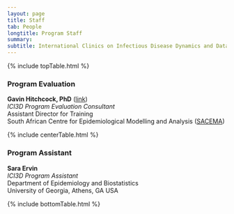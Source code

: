```yaml
---
layout: page
title: Staff
tab: People
longtitle: Program Staff
summary:
subtitle: International Clinics on Infectious Disease Dynamics and Data
---
```


{% include topTable.html %}

### Program Evaluation

**Gavin Hitchcock, PhD** ([link](http://www.sacema.com/people/staff/ "Gavin Hitchcock")) <br>
*ICI3D Program Evaluation Consultant* <br>
Assistant Director for Training <br>
South African Centre for Epidemiological Modelling and Analysis ([SACEMA](http://www.sacema.com/ "SACEMA"))

{% include centerTable.html %}

### Program Assistant

**Sara Ervin** <br>
*ICI3D Program Assistant* <br>
Department of Epidemiology and Biostatistics <br>
University of Georgia, Athens, GA USA

{% include bottomTable.html %}
